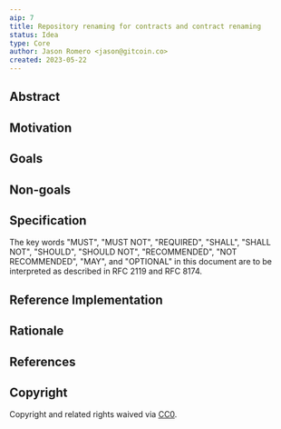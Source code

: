 ```yaml
---
aip: 7
title: Repository renaming for contracts and contract renaming
status: Idea
type: Core
author: Jason Romero <jason@gitcoin.co>
created: 2023-05-22
---
```




## Abstract

<!--
This section is required.

The Abstract is a multi-sentence (short paragraph) technical summary. This
should be a very terse and human-readable version of the specification section.
Someone should be able to read only the abstract to get the gist of what this
specification does.

TODO: Remove this comment before submitting
-->

## Motivation

<!--
This section is optional.

The motivation section should include a description of any nontrivial problems
the AIP solves. It should not describe how the AIP solves those problems,
unless it is not immediately obvious. It should not describe why the AIP
should be made into a standard, unless it is not immediately obvious.

With a few exceptions, external links are not allowed. If you feel that
a particular resource would demonstrate a compelling case for your AIP, then
save it as a printer-friendly PDF, put it in the assets folder, and link to
that copy.

TODO: Remove this comment before submitting
-->

## Goals

<!--
This section is required.

The Goals section should explicitely state in a bulleted list the technical
goals that this AIP seeks to solve. The best code is no code, so what
goal(s) are we accomplishing by adding more code?

TODO: Remove this comment before submitting
-->

## Non-goals

<!--
This section is optional.

If necessary, explain what goals this AIP specifically does not seek to
solve. This is useful when a problem is closely related to the problem(s)
identified earlier in the AIP. For any Non-goals, please clarify why they
are not included in this AIP.

TODO: Remove this comment before submitting
-->

## Specification

<!--
This section is required.

This should be the bulk of your proposal. Explain the design in enough
detail for someone familiar with the protocol to understand and implement
it. Include examples of how the feature is used. Give explanation for why
this implementation is the best approach.

This section can start out light before the prototyping phase. But it should
get specifi and detailed before the AIP is approved and implemented by the
core team.

It is recommended to follow RFC 2119 and RFC 8170. Do not remove the key word
definitions if RFC 2119 and RFC 8170 are followed.

TODO: Remove this comment before submitting
-->

The key words "MUST", "MUST NOT", "REQUIRED", "SHALL", "SHALL NOT", "SHOULD", "SHOULD NOT", "RECOMMENDED", "NOT RECOMMENDED", "MAY", and "OPTIONAL" in this document are to be interpreted as described in RFC 2119 and RFC 8174.

## Reference Implementation

<!--
This section is optional.

The Reference Implementation section should include a minimal implementation
that assists in understanding or implementing this specification. It should
not include project build files. The reference implementation is not
a replacement for the Specification section, and the proposal should still be
understandable without it. If the reference implementation is too large to
reasonably be included inline, then consider adding it as one or more files in
`../assets/aip-####/`. External links will not be allowed.

TODO: Remove this comment before submitting
-->

## Rationale

<!--
This section is required. 

The rationale fleshes out the specification by describing what motivated the
design and why particular design decisions were made. It should describe
alternate designs that were considered and related work, e.g. how the feature
is supported in other languages.

The current placeholder is acceptable for a draft.

TODO: Remove this comment before submitting
-->

## References

<!--
This section is optional. 

If applicable, provide a list of any relevant sources and citations used
elsewhere in this AIP:

    A list of relevant links like for this proposal

    - [forum discussion](discordlink)
    - [tests](githublink)
    - [proposalCode](githublink)

TODO: Remove this comment before submitting
-->

## Copyright

Copyright and related rights waived via [CC0](../LICENSE.md).
